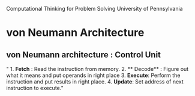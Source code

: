 Computational Thinking for Problem Solving
University of Pennsylvania

# von Neumann Architecture

## von Neumann architecture : Control Unit 
" 1. **Fetch** : Read the instruction from memory.
2. ** Decode** : Figure out what it means and put operands in right place
3. **Execute**: Perform the instruction and put results in right place.
4. **Update**: Set address of next instruction to execute."

